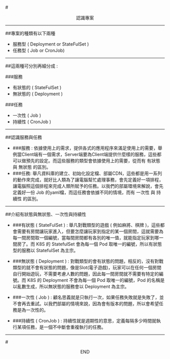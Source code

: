 #<center> 認識專案 </center>
<hr>

##專案的種類有以下兩種
<ul>
<li> 服務型 ( Deployment or StateFulSet )
<li> 任務型 ( Job or CronJob)
</ul> 
<hr>

##這兩種可分別再細分成 :

###服務
<ul>
<li>有狀態的 ( StateFulSet )
<li>無狀態的 ( Deployment )
</ul>

###任務
<ul>
<li>一次性 ( Job )
<li>持續性 ( CronJob )
</ul>
<hr>

##認識服務與任務
- ###服務 : 
依據使用上的需求，提供各式的應用程序來滿足使用上的需要，舉例當Client端有一個需求，Server端要為Client端提供什麼樣的服務，這些都可以做預先的設定。而這些服務的類型會依據使用上的需要，從而有 有狀態 與 無狀態 的區別。
- ###任務:
舉凡資料庫的建立、初始化設定檔、部屬CDN，這些都是用一系列的動作來完成，就好比人類為了讓電腦幫忙處理事務，會先定義好一項排程，讓電腦照這個排程來完成人類所賦予的任務。以我們的部屬環境來解說，會先定義好一份 Job 的yaml檔，而這任務會依據不同的情境，而有 一次性 與 持續性 的區別。

<hr>

##介紹有狀態與無狀態、一次性與持續性
- ###有狀態 ( StateFulSet ) : 
舉凡對戰類型的遊戲 ( 例如麻將、棋牌 )，這些都會需要有房間讓玩家進入，但要怎麼讓玩家到指定的某一個房間，這就需要為每一間房間取一個編號，當每間房間都有各別的唯一值，就能指定玩家到哪一間房了。而 K8S 的 StatefulSet 會為每一個 Pod 取唯一的編號，所以有狀態型的服務以 StatefulSet 為主宗。
- ###無狀態 ( Deployment ) :
對戰類型的會有狀態的問題，相反的，沒有對戰類型的就不會有狀態的問題，像是Slot(電子遊戲)，玩家可以在任何一個房間自行開始遊玩，不需要考慮人數的問題，因此每一間房間就不需要有特定的編號。而 K8S 的 Deployment 不會為每一個 Pod 取唯一的編號，Pod 的名稱是以亂數生成，所以無狀態的服務會以 Deployment 為主宗。


- ###一次性 ( Job ) :
顧名思義就是只執行一次，如果任務失敗就是失敗了，並不會再去重試。以我們部屬的情境來說，因為會有版本的問題，所以會希望任務是為一次性的。
 - ###持續性 ( CronJob ) :
持續性就是週期性的意思，定義每隔多少時間就執行某項任務，是一個不中斷會重複執行的任務。
<hr>

#<center>END</center>












